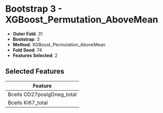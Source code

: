 # Bootstrap 3 - XGBoost_Permutation_AboveMean

- **Outer Fold**: 31
- **Bootstrap**: 3
- **Method**: XGBoost_Permutation_AboveMean
- **Fold Seed**: 74
- **Features Selected**: 2

## Selected Features

| Feature |
|---------|
| Bcells CD27posIgDneg_total |
| Bcells Ki67_total |
